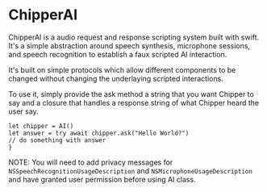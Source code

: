 # ChipperAI

ChipperAI is a audio request and response scripting system built with swift. It's a simple abstraction around speech synthesis, microphone sessions, and speech recognition to establish a faux scripted AI interaction.

It's built on simple protocols which allow different components to be changed without changing the underlaying scripted interactions.



To use it, simply provide the ask method a string that you want Chipper to say and a closure that handles a response string of what Chipper heard the user say. 

```
let chipper = AI()
let answer = try await chipper.ask("Hello World?")
// do something with answer
}
```

NOTE: You will need to add privacy messages for `NSSpeechRecognitionUsageDescription` and `NSMicrophoneUsageDescription` and have granted user permission before using AI class.
